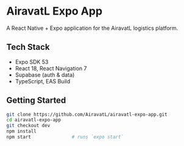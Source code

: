 # AiravatL Expo App

A React Native + Expo application for the AiravatL logistics platform.

## Tech Stack

- Expo SDK 53
- React 18, React Navigation 7
- Supabase (auth & data)
- TypeScript, EAS Build

## Getting Started

```bash
git clone https://github.com/AiravatL/airavatl-expo-app.git
cd airavatl-expo-app
git checkout dev
npm install
npm start               # runs `expo start`
```
